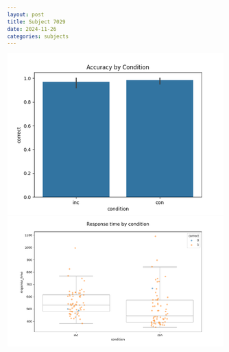 ```yaml
---
layout: post
title: Subject 7029
date: 2024-11-26
categories: subjects
---
```


![](data/7029/run-12/7029_NF_acc.png)
![](data/7029/run-12/7029_NF_rt.png)
